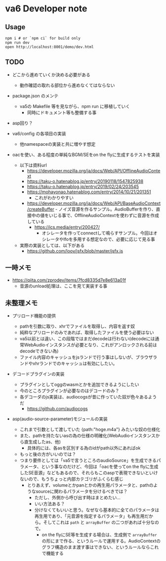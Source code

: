 # va6 Developer note

## Usage

```
npm i # or `npm ci` for build only
npm run dev
open http://localhost:8001/demo/dev.html
```

## TODO



- どこから進めていくか決める必要がある
    - 動作確認の取れる部位から進めなくてはならない




- package.json のメンテ
    - va5の Makefile 等を見ながら、npm run に移植していく
        - 同時にドキュメント等も整備する事


- asp回り？



- va6/config の各項目の実装
    - 他namespaceの実装と共に増やす想定






- oacを使い、ある程度の単純なBGM/SEをon the flyに生成するテストを実装
    - 以下は資料url
        - https://developer.mozilla.org/ja/docs/Web/API/OfflineAudioContext
        - https://taku-o.hatenablog.jp/entry/20190118/1547825938
        - https://taku-o.hatenablog.jp/entry/2019/02/24/203545
        - https://mohayonao.hatenablog.com/entry/2014/10/21/201351
            - これがわかりやすい
        - https://developer.mozilla.org/ja/docs/Web/API/BaseAudioContext/createBuffer
                - ノイズ音源を作るサンプル。AudioBufferを作り、直接中の値をいじる事で、OfflineAudioContextを使わずに音源を作成している
            - https://ics.media/entry/200427/
                - オシレータを作ってconnectして鳴らすサンプル。今回はオシレータやlfoを多用する想定なので、必要に応じて見る事
    - 実際の実装としては、以下がある
        - https://github.com/loov/jsfx/blob/master/jsfx.js



## 一時メモ


- https://qiita.com/zprodev/items/7fcd8335d7e8e613a01f
    - 音源のunload処理は、ここを見て実装する事




## 未整理メモ



- プリロード機能の提供
    - pathを引数に取り、xhrでファイルを取得し、内容を返す奴
    - 純粋なプリロードのみであれば、取得したファイルを使う必要はない
    - va5以前とは違い、この段階ではまだdecodeは行わない(decodeには通常WebAudioインスタンスが必要となり、これがアンロックされる前はdecodeできない為)
    - ファイル内容のキャッシュをjsランドで行う事はしないが、ブラウザランドやxhrランドでのキャッシュは有効にしたい。



- デコードプラグインの実装
    - プラグインとしてoggのwasmとかを追加できるようにしたい
    - 今のところプラグインが必要なのはデコードのみ？
    - 各デコーダのjs実装は、audiocogsが昔に作っていた奴が色々あるようだ
        - https://github.com/audiocogs



- asp(audio-source-parameter)モジュールの実装
    - これまで引数として渡していた {path:"hoge.m4a"} みたいな奴の仕様化
    - また、pathを持たないasの為の仕様の明確化(WebAudioインスタンスから直生成したas、他)
        - 具体的には、各asを区別する為のidがpath以外にあればok
    - もっと後の方がいいのでは？
    - つまり要件としては「va5で言うところのaudioSource」を生成できるパラメータ、という事なのだけど、今回は「oacを使ってon the flyに生成したSE音源」などもあるので、それらもこのaspで表現できないといけないので、もうちょっと内部カテゴリがふくらむ感じ
        - とりあえず、volumeとかpanとかの再生用パラメータと、pathのようなsourceに関わるパラメータを分けるべきでは？
            - ただし、外側から呼び出す時はまとめたい…
            - いい方法ある？
            - 分けなくてもいいと思う。なぜなら基本的に全てのパラメータは再生用であり、「元音源を指定するパラメータ」も再生用だから。そしてこれは `path` と `arrayBuffer` の二つがあれば十分なので。
                - on the flyにSE等を生成する場合は、生成側で `arrayBuffer` の形にまで作る、というルールで運用する。AudioContextのグラフ構造のまま渡す事はできない、というルールならこれで機能する








